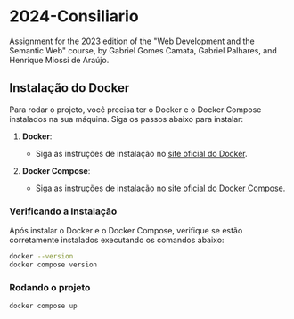 # 2024-Consiliario

Assignment for the 2023 edition of the "Web Development and the Semantic Web" course, by Gabriel Gomes Camata, Gabriel Palhares, and Henrique Miossi de Araújo.

## Instalação do Docker

Para rodar o projeto, você precisa ter o Docker e o Docker Compose instalados na sua máquina. Siga os passos abaixo para instalar:

1. **Docker**:
   - Siga as instruções de instalação no [site oficial do Docker](https://docs.docker.com/get-docker/).

2. **Docker Compose**:
   - Siga as instruções de instalação no [site oficial do Docker Compose](https://docs.docker.com/compose/install/).

### Verificando a Instalação

Após instalar o Docker e o Docker Compose, verifique se estão corretamente instalados executando os comandos abaixo:

```sh
docker --version
docker compose version
```

### Rodando o projeto
```sh
docker compose up
```